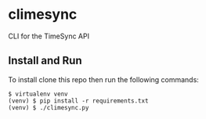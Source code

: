 # climesync
CLI for the TimeSync API

Install and Run
---------------

To install clone this repo then run the following commands:

```
$ virtualenv venv
(venv) $ pip install -r requirements.txt
(venv) $ ./climesync.py
```
